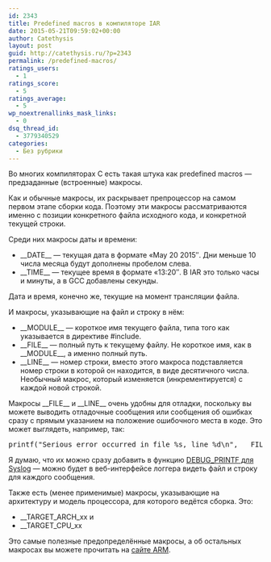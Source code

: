 ```yaml
---
id: 2343
title: Predefined macros в компиляторе IAR
date: 2015-05-21T09:59:02+00:00
author: Catethysis
layout: post
guid: http://catethysis.ru/?p=2343
permalink: /predefined-macros/
ratings_users:
  - 1
ratings_score:
  - 5
ratings_average:
  - 5
wp_noextrenallinks_mask_links:
  - 0
dsq_thread_id:
  - 3779340529
categories:
  - Без рубрики
---
```

Во многих компиляторах C есть такая штука как predefined macros — предзаданные (встроенные) макросы.

Как и обычные макросы, их раскрывает препроцессор на самом первом этапе сборки кода. Поэтому эти макросы рассматриваются именно с позиции конкретного файла исходного кода, и конкретной текущей строки.

Среди них макросы даты и времени:

  * \_\_DATE\_\_ — текущая дата в формате &#171;May 20 2015&#8243;. Дни меньше 10 числа месяца будут дополнены пробелом слева.
  * \_\_TIME\_\_ — текущее время в формате &#171;13:20&#8243;. В IAR это только часы и минуты, а в GCC добавлены секунды.

Дата и время, конечно же, текущие на момент трансляции файла.

И макросы, указывающие на файл и строку в нём:

  * \_\_MODULE\_\_ — короткое имя текущего файла, типа того как указывается в директиве #include.
  * \_\_FILE\_\_ — полный путь к текущему файлу. Не короткое имя, как в \_\_MODULE\_\_, а именно полный путь.
  * \_\_LINE\_\_ — номер строки, вместо этого макроса подставляется номер строки в которой он находится, в виде десятичного числа. Необычный макрос, который изменяется (инкрементируется) с каждой новой строкой.

Макросы \_\_FILE\_\_ и \_\_LINE\_\_ очень удобны для отладки, поскольку вы можете выводить отладочные сообщения или сообщения об ошибках сразу с прямым указанием на положение ошибочного места в коде. Это может выглядеть, например, так:

<pre>printf("Serious error occurred in file %s, line %d\n", __FILE__, __LINE__);</pre>

Я думаю, что их можно сразу добавить в функцию [DEBUG_PRINTF для Syslog](http://catethysis.ru/telnet-console/ "Отладочная консоль через Telnet") — можно будет в веб-интерфейсе логгера видеть файл и строку для каждого сообщения.

Также есть (менее применимые) макросы, указывающие на архитектуру и модель процессора, для которого ведётся сборка. Это:

  * _\_TARGET\_ARCH_xx и
  * _\_TARGET\_CPU_xx

Это самые полезные предопределённые макросы, а об остальных макросах вы можете прочитать на <a target="_blank" rel="nofollow" href="http://catethysis.ru/goto/http://infocenter.arm.com/help/index.jsp?topic=/com.arm.doc.dui0041c/Babbacdb.html" >сайте ARM</a>.